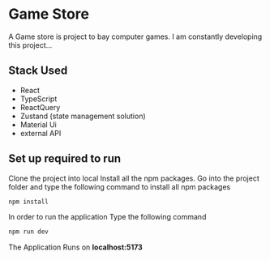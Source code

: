 # Game Store

A Game store is project to bay computer games.
I am constantly developing this project...

## Stack Used

- React
- TypeScript
- ReactQuery
- Zustand (state management solution)
- Material Ui
- external API

## Set up required to run

Clone the project into local
Install all the npm packages. Go into the project folder and type the following command to install all npm packages

```bash
npm install
```

In order to run the application Type the following command

```bash
npm run dev
```

The Application Runs on **localhost:5173**

